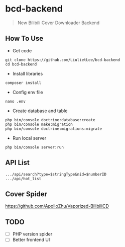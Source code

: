 # bcd-backend
> New Bilibili Cover Downloader Backend

## How To Use
- Get code
```
git clone https://github.com/LiulietLee/bcd-backend
cd bcd-backend
```
- Install libraries
```
composer install
```
- Config env file
```
nano .env
```
- Create database and table
```
php bin/console doctrine:database:create
php bin/console make:migration
php bin/console doctrine:migrations:migrate
```
- Run local server
```
php bin/console server:run
```

## API List
```
.../api/search?type=$stringType&nid=$numberID
.../api/hot_list
```

## Cover Spider
https://github.com/ApolloZhu/Vaporized-BilibiliCD

## TODO
- [ ] PHP version spider
- [ ] Better frontend UI
